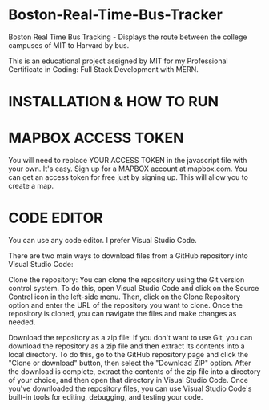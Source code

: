 # Boston-Real-Time-Bus-Tracker
Boston Real Time Bus Tracking - Displays the route between the college campuses of MIT to Harvard by bus.

This is an educational project assigned by MIT for my Professional Certificate in Coding: Full Stack Development with MERN.

# INSTALLATION & HOW TO RUN

# MAPBOX ACCESS TOKEN
You will need to replace YOUR ACCESS TOKEN in the javascript file with your own. It's easy. Sign up for a MAPBOX account at mapbox.com. You can get an access token for free just by signing up. This will allow you to create a map.

# CODE EDITOR
You can use any code editor. I prefer Visual Studio Code. 

There are two main ways to download files from a GitHub repository into Visual Studio Code:

Clone the repository: You can clone the repository using the Git version control system. To do this, open Visual Studio Code and click on the Source Control icon in the left-side menu. Then, click on the Clone Repository option and enter the URL of the repository you want to clone. Once the repository is cloned, you can navigate the files and make changes as needed.

Download the repository as a zip file: If you don't want to use Git, you can download the repository as a zip file and then extract its contents into a local directory. To do this, go to the GitHub repository page and click the "Clone or download" button, then select the "Download ZIP" option. After the download is complete, extract the contents of the zip file into a directory of your choice, and then open that directory in Visual Studio Code.
Once you've downloaded the repository files, you can use Visual Studio Code's built-in tools for editing, debugging, and testing your code.
